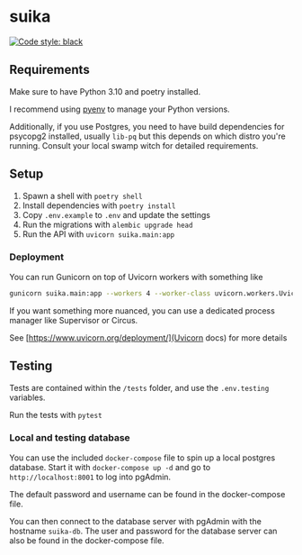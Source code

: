 # suika

[![Code style: black](https://img.shields.io/badge/code%20style-black-000000.svg)](https://github.com/psf/black)

## Requirements

Make sure to have Python 3.10 and poetry installed.

I recommend using [pyenv](https://github.com/pyenv/pyenv) to manage your Python versions.

Additionally, if you use Postgres, you need to have build dependencies for psycopg2 installed, usually `lib-pq` but this depends on which distro you're running. Consult your local swamp witch for detailed requirements.

## Setup

1. Spawn a shell with `poetry shell`
2. Install dependencies with `poetry install`
3. Copy `.env.example` to `.env` and update the settings
4. Run the migrations with `alembic upgrade head`
5. Run the API with `uvicorn suika.main:app`

### Deployment

You can run Gunicorn on top of Uvicorn workers with something like

```bash
gunicorn suika.main:app --workers 4 --worker-class uvicorn.workers.UvicornWorker --bind 0.0.0.0:80`
```

If you want something more nuanced, you can use a dedicated process manager like Supervisor or Circus.


See [https://www.uvicorn.org/deployment/](Uvicorn docs) for more details


## Testing

Tests are contained within the `/tests` folder, and use the `.env.testing` variables.

Run the tests with `pytest`

### Local and testing database

You can use the included `docker-compose` file to spin up a local postgres database. Start it with `docker-compose up -d` and go to `http://localhost:8001` to log into pgAdmin.

The default password and username can be found in the docker-compose file.

You can then connect to the database server with pgAdmin with the hostname `suika-db`. The user and password for the database server can also be found in the docker-compose file.
